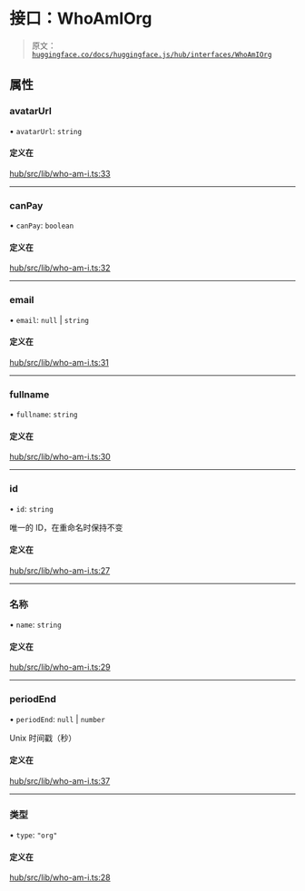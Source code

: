 # 接口：WhoAmIOrg

> 原文：[`huggingface.co/docs/huggingface.js/hub/interfaces/WhoAmIOrg`](https://huggingface.co/docs/huggingface.js/hub/interfaces/WhoAmIOrg)

## 属性

### avatarUrl

• `avatarUrl`: `string`

#### 定义在

[hub/src/lib/who-am-i.ts:33](https://github.com/huggingface/huggingface.js/blob/main/packages/hub/src/lib/who-am-i.ts#L33)

* * *

### canPay

• `canPay`: `boolean`

#### 定义在

[hub/src/lib/who-am-i.ts:32](https://github.com/huggingface/huggingface.js/blob/main/packages/hub/src/lib/who-am-i.ts#L32)

* * *

### email

• `email`: `null` | `string`

#### 定义在

[hub/src/lib/who-am-i.ts:31](https://github.com/huggingface/huggingface.js/blob/main/packages/hub/src/lib/who-am-i.ts#L31)

* * *

### fullname

• `fullname`: `string`

#### 定义在

[hub/src/lib/who-am-i.ts:30](https://github.com/huggingface/huggingface.js/blob/main/packages/hub/src/lib/who-am-i.ts#L30)

* * *

### id

• `id`: `string`

唯一的 ID，在重命名时保持不变

#### 定义在

[hub/src/lib/who-am-i.ts:27](https://github.com/huggingface/huggingface.js/blob/main/packages/hub/src/lib/who-am-i.ts#L27)

* * *

### 名称

• `name`: `string`

#### 定义在

[hub/src/lib/who-am-i.ts:29](https://github.com/huggingface/huggingface.js/blob/main/packages/hub/src/lib/who-am-i.ts#L29)

* * *

### periodEnd

• `periodEnd`: `null` | `number`

Unix 时间戳（秒）

#### 定义在

[hub/src/lib/who-am-i.ts:37](https://github.com/huggingface/huggingface.js/blob/main/packages/hub/src/lib/who-am-i.ts#L37)

* * *

### 类型

• `type`: `"org"`

#### 定义在

[hub/src/lib/who-am-i.ts:28](https://github.com/huggingface/huggingface.js/blob/main/packages/hub/src/lib/who-am-i.ts#L28)
